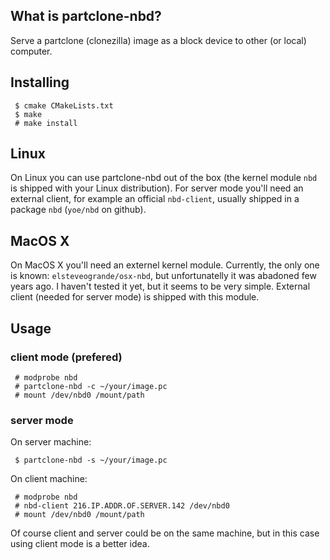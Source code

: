 ## What is partclone-nbd?
Serve a partclone (clonezilla) image as a block device to other (or local) computer.

## Installing
```
 $ cmake CMakeLists.txt
 $ make
 # make install
```

## Linux
On Linux you can use partclone-nbd out of the box (the kernel module `nbd` is shipped with your Linux distribution). For server mode you'll need an external client, for example an official `nbd-client`, usually shipped in a package `nbd` (`yoe/nbd` on github).

## MacOS X
On MacOS X you'll need an externel kernel module. Currently, the only one is known: `elsteveogrande/osx-nbd`, but unfortunatelly it was abadoned few years ago. I haven't tested it yet, but it seems to be very simple. External client (needed for server mode) is shipped with this module.

## Usage

### client mode (prefered)
```
 # modprobe nbd 
 # partclone-nbd -c ~/your/image.pc
 # mount /dev/nbd0 /mount/path
```
### server mode
On server machine:
```
 $ partclone-nbd -s ~/your/image.pc
```

On client machine:
```shell
 # modprobe nbd
 # nbd-client 216.IP.ADDR.OF.SERVER.142 /dev/nbd0
 # mount /dev/nbd0 /mount/path
```

Of course client and server could be on the same machine, but in this case using client mode is a better idea.
